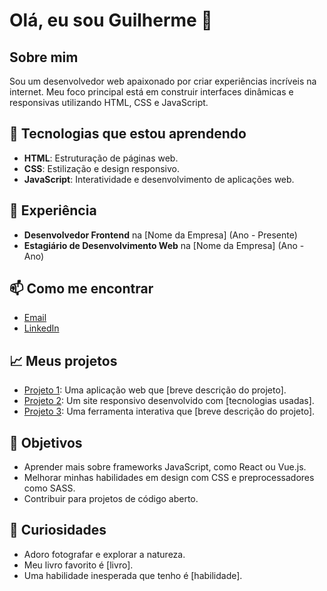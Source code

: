 # Olá, eu sou Guilherme 👋

## Sobre mim
Sou um desenvolvedor web apaixonado por criar experiências incríveis na internet. Meu foco principal está em construir interfaces dinâmicas e responsivas utilizando HTML, CSS e JavaScript.

## 🌱 Tecnologias que estou aprendendo
- **HTML**: Estruturação de páginas web.
- **CSS**: Estilização e design responsivo.
- **JavaScript**: Interatividade e desenvolvimento de aplicações web.

## 💼 Experiência
- **Desenvolvedor Frontend** na [Nome da Empresa] (Ano - Presente)
- **Estagiário de Desenvolvimento Web** na [Nome da Empresa] (Ano - Ano)

## 📫 Como me encontrar
- [Email](guilhermeyvson@gmail.com)
- [LinkedIn](https://www.linkedin.com/in/seu-perfil)

## 📈 Meus projetos
- [Projeto 1](link-do-projeto): Uma aplicação web que [breve descrição do projeto].
- [Projeto 2](link-do-projeto): Um site responsivo desenvolvido com [tecnologias usadas].
- [Projeto 3](link-do-projeto): Uma ferramenta interativa que [breve descrição do projeto].

## 🎯 Objetivos
- Aprender mais sobre frameworks JavaScript, como React ou Vue.js.
- Melhorar minhas habilidades em design com CSS e preprocessadores como SASS.
- Contribuir para projetos de código aberto.

## 🎉 Curiosidades
- Adoro fotografar e explorar a natureza.
- Meu livro favorito é [livro].
- Uma habilidade inesperada que tenho é [habilidade].